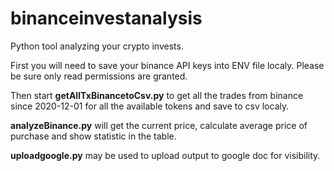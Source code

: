 # binanceinvestanalysis
Python tool analyzing your crypto invests.

First you will need to save your binance API keys into ENV file localy. Please be sure only read permissions are granted.

Then start **getAllTxBinancetoCsv.py** to get all the trades from binance since 2020-12-01 for all the available tokens and save to csv localy.

**analyzeBinance.py** will get the current price, calculate average price of purchase and show statistic in the table.

**uploadgoogle.py** may be used to upload output to google doc for visibility. 
 
